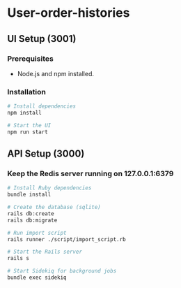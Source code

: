 # User-order-histories

## UI Setup (3001)

### Prerequisites

- Node.js and npm installed.

### Installation

```bash
# Install dependencies
npm install

# Start the UI
npm run start
```

## API Setup (3000)

### Keep the Redis server running on 127.0.0.1:6379

```bash
# Install Ruby dependencies
bundle install

# Create the database (sqlite)
rails db:create
rails db:migrate

# Run import script
rails runner ./script/import_script.rb

# Start the Rails server
rails s

# Start Sidekiq for background jobs
bundle exec sidekiq
```
